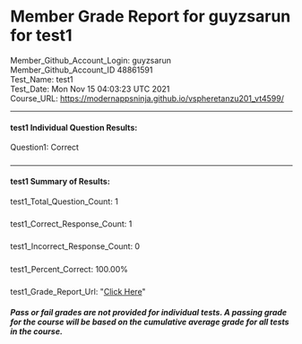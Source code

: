 # Member Grade Report for guyzsarun for test1  
   
Member_Github_Account_Login: guyzsarun  
Member_Github_Account_ID 48861591  
Test_Name: test1  
Test_Date: Mon Nov 15 04:03:23 UTC 2021  
Course_URL: https://modernappsninja.github.io/vspheretanzu201_vt4599/  
   
---  
#### test1 Individual Question Results:  
Question1: Correct  
#####  
---  
#### test1 Summary of Results:  
test1_Total_Question_Count: 1  
#####  
test1_Correct_Response_Count: 1  
#####  
test1_Incorrect_Response_Count: 0  
#####  
test1_Percent_Correct: 100.00%  
#####  
test1_Grade_Report_Url: "[Click Here](https://github.com/modernappsninjas/guyzsarun/blob/main/static/userdata/courses/vspheretanzu201_vt4599/grade_report.pr443.test1.md)"
##### Pass or fail grades are not provided for individual tests. A passing grade for the course will be based on the cumulative average grade for all tests in the course.  

